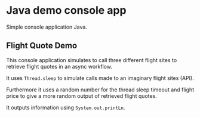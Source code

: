 # Java demo console app

Simple console application Java.

## Flight Quote Demo
This console application simulates to call three different flight sites to retrieve flight quotes in an async workflow.

It uses `Thread.sleep` to simulate calls made to an imaginary flight sites (API).

Furthermore it uses a random number for the thread sleep timeout and flight price to give a more random output of retrieved flight quotes.

It outputs information using `System.out.printLn`.

